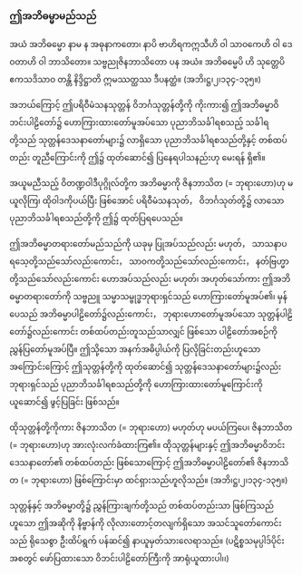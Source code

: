 ### ဤအဘိဓမ္မာမည်သည်

အယံ အဘိဓမ္မော နာမ န အဓုနာကတော၊ နာပိ ဗာဟိရကဣသီဟိ ဝါ သာဝကေဟိ ဝါ ဒေဝတာဟိ ဝါ ဘာသိတော။ သဗ္ဗညုဇိနဘာသိတော ပန အယံ။ အဘိဓမ္မေပိ ဟိ သုတ္တေပိ ဧကသဒိသာဝ တန္တိ နိဒ္ဒိဋ္ဌာတိ ဣမဿတ္ထဿ ဒီပနတ္ထံ။ (အဘိ၊ဋ္ဌ၊၂၊၁၃၄-၁၃၅။)

အဘယ်ကြောင့် ဤပရိဝီမံသနသုတ္တန် ဝိဘင်္ဂသုတ္တန်တို့ကို ကိုးကား၍ ဤအဘိဓမ္မာဝိဘင်းပါဠိတော်၌ ဟောကြားထားတော်မူအပ်သော ပုညာဘိသင်္ခါရစသည့် သင်္ခါရတို့သည် သုတ္တန်ဒေသနာတော်များ၌ လာရှိသော ပုညာဘိသင်္ခါရစသည်တို့နှင့် တစ်ထပ်တည်း တူညီကြောင်းကို ဤ၌ ထုတ်ဆောင်၍ ပြနေရပါသနည်းဟု မေးရန် ရှိ၏။

အယူမညီသည့် ဝိတဏ္ဍဝါဒီပုဂ္ဂိုလ်တို့က အဘိဓမ္မာကို ဇိနဘာသိတ (= ဘုရားဟော)ဟု မယူလိုကြ၊ ထိုဝါဒကိုပယ်ပြီး ဖြစ်အောင် ပရိဝီမံသနသုတ်， ဝိဘင်္ဂသုတ်တို့၌ လာသော ပုညာဘိသင်္ခါရစသည်တို့ကို ဤ၌ ထုတ်ပြရပေသည်။

ဤအဘိဓမ္မာတရားတော်မည်သည်ကို ယခုမှ ပြုအပ်သည်လည်း မဟုတ်， သာသနာပရသေ့တို့သည်သော်လည်းကောင်း， သာဝကတို့သည်သော်လည်းကောင်း， နတ်ဗြဟ္မာတို့သည်သော်လည်းကောင်း ဟောအပ်သည်လည်း မဟုတ်၊ အဟုတ်သော်ကား ဤအဘိဓမ္မာတရားတော်ကို သဗ္ဗညူ သမ္မာသမ္ဗုဒ္ဓဘုရားရှင်သည် ဟောကြားတော်မူအပ်၏၊ မှန်ပေသည် အဘိဓမ္မာပါဠိတော်၌လည်းကောင်း， ဘုရားဟောတော်မူအပ်သော သုတ္တန်ပါဠိတော်၌လည်းကောင်း တစ်ထပ်တည်းတူသည်သာလျှင် ဖြစ်သော ပါဠိတော်အစဉ်ကို ညွှန်ပြတော်မူအပ်ပြီ။ 
ဤသို့သော အနက်အဓိပ္ပါယ်ကို ပြလိုခြင်းတည်းဟူသော အကြောင်းကြောင့် ဤသုတ္တန်တို့ကို ထုတ်ဆောင်၍ သုတ္တန်ဒေသနာတော်များ၌လည်း ဘုရားရှင်သည် ပုညာဘိသင်္ခါရစသည်တို့ကို ဟောကြားထားတော်မူကြောင်းကို ယူဆောင်၍ ဖွင့်ပြခြင်း ဖြစ်သည်။

ထိုသုတ္တန်တို့ကိုကား ဇိနဘာသိတ (= ဘုရားဟော) မဟုတ်ဟု မပယ်ကြပေ၊ ဇိနဘာသိတ (= ဘုရားဟော)ဟု အားလုံးလက်ခံထားကြ၏။ 
ထိုသုတ္တန်များနှင့် ဤအဘိဓမ္မာဝိဘင်း ဒေသနာတော်၏ တစ်ထပ်တည်း ဖြစ်သောကြောင့် ဤအဘိဓမ္မာပါဠိတော်၏ ဇိနဘာသိတ (= ဘုရားဟော) ဖြစ်ကြောင်းမှာ ထင်ရှားသည်ဟူလိုသည်။
(အဘိ၊ဋ္ဌ၊၂၊၁၃၄-၁၃၅။)

သုတ္တန်နှင့် အဘိဓမ္မာတို့၌ ညွှန်ကြားချက်တို့သည် တစ်ထပ်တည်းသာ ဖြစ်ကြသည်ဟူသော ဤအဆိုကို နိဗ္ဗာန်ကို လိုလားတောင့်တလျက်ရှိသော အသင်သူတော်ကောင်းသည် ရိုသေစွာ ဦးထိပ်ရွက် ပန်ဆင်၍ နာယူမှတ်သားလေရာသည်။ 
(ပဋိစ္စသမုပ္ပါဒ်ပိုင်းအစတွင် ဖော်ပြထားသော ဝိဘင်းပါဠိတော်ကြီးကို အာရုံယူထားပါ၊၊)
